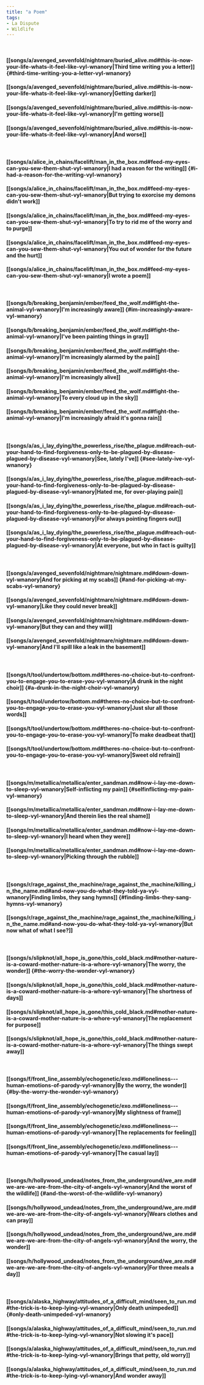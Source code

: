 ```yaml
---
title: "a Poem"
tags:
- La Dispute
- Wildlife
---
```

&nbsp;
#### [[songs/a/avenged_sevenfold/nightmare/buried_alive.md#this-is-now-your-life-whats-it-feel-like-vyl-wnanory|Third time writing you a letter]] {#third-time-writing-you-a-letter-vyl-wnanory}
#### [[songs/a/avenged_sevenfold/nightmare/buried_alive.md#this-is-now-your-life-whats-it-feel-like-vyl-wnanory|Getting darker]]
#### [[songs/a/avenged_sevenfold/nightmare/buried_alive.md#this-is-now-your-life-whats-it-feel-like-vyl-wnanory|I'm getting worse]]
#### [[songs/a/avenged_sevenfold/nightmare/buried_alive.md#this-is-now-your-life-whats-it-feel-like-vyl-wnanory|And worse]]
&nbsp;
#### [[songs/a/alice_in_chains/facelift/man_in_the_box.md#feed-my-eyes-can-you-sew-them-shut-vyl-wnanory|I had a reason for the writing]] {#i-had-a-reason-for-the-writing-vyl-wnanory}
#### [[songs/a/alice_in_chains/facelift/man_in_the_box.md#feed-my-eyes-can-you-sew-them-shut-vyl-wnanory|But trying to exorcise my demons didn't work]]
#### [[songs/a/alice_in_chains/facelift/man_in_the_box.md#feed-my-eyes-can-you-sew-them-shut-vyl-wnanory|To try to rid me of the worry and to purge]]
#### [[songs/a/alice_in_chains/facelift/man_in_the_box.md#feed-my-eyes-can-you-sew-them-shut-vyl-wnanory|You out of wonder for the future and the hurt]]
#### [[songs/a/alice_in_chains/facelift/man_in_the_box.md#feed-my-eyes-can-you-sew-them-shut-vyl-wnanory|I wrote a poem]]
&nbsp;
#### [[songs/b/breaking_benjamin/ember/feed_the_wolf.md#fight-the-animal-vyl-wnanory|I'm increasingly aware]] {#im-increasingly-aware-vyl-wnanory}
#### [[songs/b/breaking_benjamin/ember/feed_the_wolf.md#fight-the-animal-vyl-wnanory|I've been painting things in gray]]
#### [[songs/b/breaking_benjamin/ember/feed_the_wolf.md#fight-the-animal-vyl-wnanory|I'm increasingly alarmed by the pain]]
#### [[songs/b/breaking_benjamin/ember/feed_the_wolf.md#fight-the-animal-vyl-wnanory|I'm increasingly alive]]
#### [[songs/b/breaking_benjamin/ember/feed_the_wolf.md#fight-the-animal-vyl-wnanory|To every cloud up in the sky]]
#### [[songs/b/breaking_benjamin/ember/feed_the_wolf.md#fight-the-animal-vyl-wnanory|I'm increasingly afraid it's gonna rain]]
&nbsp;
#### [[songs/a/as_i_lay_dying/the_powerless_rise/the_plague.md#reach-out-your-hand-to-find-forgiveness-only-to-be-plagued-by-disease-plagued-by-disease-vyl-wnanory|See, lately I've]] {#see-lately-ive-vyl-wnanory}
#### [[songs/a/as_i_lay_dying/the_powerless_rise/the_plague.md#reach-out-your-hand-to-find-forgiveness-only-to-be-plagued-by-disease-plagued-by-disease-vyl-wnanory|Hated me, for over-playing pain]]
#### [[songs/a/as_i_lay_dying/the_powerless_rise/the_plague.md#reach-out-your-hand-to-find-forgiveness-only-to-be-plagued-by-disease-plagued-by-disease-vyl-wnanory|For always pointing fingers out]]
#### [[songs/a/as_i_lay_dying/the_powerless_rise/the_plague.md#reach-out-your-hand-to-find-forgiveness-only-to-be-plagued-by-disease-plagued-by-disease-vyl-wnanory|At everyone, but who in fact is guilty]]
&nbsp;
#### [[songs/a/avenged_sevenfold/nightmare/nightmare.md#down-down-vyl-wnanory|And for picking at my scabs]] {#and-for-picking-at-my-scabs-vyl-wnanory}
#### [[songs/a/avenged_sevenfold/nightmare/nightmare.md#down-down-vyl-wnanory|Like they could never break]]
#### [[songs/a/avenged_sevenfold/nightmare/nightmare.md#down-down-vyl-wnanory|But they can and they will]]
#### [[songs/a/avenged_sevenfold/nightmare/nightmare.md#down-down-vyl-wnanory|And I'll spill like a leak in the basement]]
&nbsp;
#### [[songs/t/tool/undertow/bottom.md#theres-no-choice-but-to-confront-you-to-engage-you-to-erase-you-vyl-wnanory|A drunk in the night choir]] {#a-drunk-in-the-night-choir-vyl-wnanory}
#### [[songs/t/tool/undertow/bottom.md#theres-no-choice-but-to-confront-you-to-engage-you-to-erase-you-vyl-wnanory|Just slur all those words]]
#### [[songs/t/tool/undertow/bottom.md#theres-no-choice-but-to-confront-you-to-engage-you-to-erase-you-vyl-wnanory|To make deadbeat that]]
#### [[songs/t/tool/undertow/bottom.md#theres-no-choice-but-to-confront-you-to-engage-you-to-erase-you-vyl-wnanory|Sweet old refrain]]
&nbsp;
#### [[songs/m/metallica/metallica/enter_sandman.md#now-i-lay-me-down-to-sleep-vyl-wnanory|Self-inflicting my pain]] {#selfinflicting-my-pain-vyl-wnanory}
#### [[songs/m/metallica/metallica/enter_sandman.md#now-i-lay-me-down-to-sleep-vyl-wnanory|And therein lies the real shame]]
#### [[songs/m/metallica/metallica/enter_sandman.md#now-i-lay-me-down-to-sleep-vyl-wnanory|I heard when they were]]
#### [[songs/m/metallica/metallica/enter_sandman.md#now-i-lay-me-down-to-sleep-vyl-wnanory|Picking through the rubble]]
&nbsp;
#### [[songs/r/rage_against_the_machine/rage_against_the_machine/killing_in_the_name.md#and-now-you-do-what-they-told-ya-vyl-wnanory|Finding limbs, they sang hymns]] {#finding-limbs-they-sang-hymns-vyl-wnanory}
#### [[songs/r/rage_against_the_machine/rage_against_the_machine/killing_in_the_name.md#and-now-you-do-what-they-told-ya-vyl-wnanory|But now what of what I see?]]
&nbsp;
#### [[songs/s/slipknot/all_hope_is_gone/this_cold_black.md#mother-nature-is-a-coward-mother-nature-is-a-whore-vyl-wnanory|The worry, the wonder]] {#the-worry-the-wonder-vyl-wnanory}
#### [[songs/s/slipknot/all_hope_is_gone/this_cold_black.md#mother-nature-is-a-coward-mother-nature-is-a-whore-vyl-wnanory|The shortness of days]]
#### [[songs/s/slipknot/all_hope_is_gone/this_cold_black.md#mother-nature-is-a-coward-mother-nature-is-a-whore-vyl-wnanory|The replacement for purpose]]
#### [[songs/s/slipknot/all_hope_is_gone/this_cold_black.md#mother-nature-is-a-coward-mother-nature-is-a-whore-vyl-wnanory|The things swept away]]
&nbsp;
#### [[songs/f/front_line_assembly/echogenetic/exo.md#loneliness---human-emotions-of-parody-vyl-wnanory|By the worry, the wonder]] {#by-the-worry-the-wonder-vyl-wnanory}
#### [[songs/f/front_line_assembly/echogenetic/exo.md#loneliness---human-emotions-of-parody-vyl-wnanory|My slightness of frame]]
#### [[songs/f/front_line_assembly/echogenetic/exo.md#loneliness---human-emotions-of-parody-vyl-wnanory|The replacements for feeling]]
#### [[songs/f/front_line_assembly/echogenetic/exo.md#loneliness---human-emotions-of-parody-vyl-wnanory|The casual lay]]
&nbsp;
#### [[songs/h/hollywood_undead/notes_from_the_underground/we_are.md#we-are-we-are-from-the-city-of-angels-vyl-wnanory|And the worst of the wildlife]] {#and-the-worst-of-the-wildlife-vyl-wnanory}
#### [[songs/h/hollywood_undead/notes_from_the_underground/we_are.md#we-are-we-are-from-the-city-of-angels-vyl-wnanory|Wears clothes and can pray]]
#### [[songs/h/hollywood_undead/notes_from_the_underground/we_are.md#we-are-we-are-from-the-city-of-angels-vyl-wnanory|And the worry, the wonder]]
#### [[songs/h/hollywood_undead/notes_from_the_underground/we_are.md#we-are-we-are-from-the-city-of-angels-vyl-wnanory|For three meals a day]]
&nbsp;
#### [[songs/a/alaska_highway/attitudes_of_a_difficult_mind/seen_to_run.md#the-trick-is-to-keep-lying-vyl-wnanory|Only death unimpeded]] {#only-death-unimpeded-vyl-wnanory}
#### [[songs/a/alaska_highway/attitudes_of_a_difficult_mind/seen_to_run.md#the-trick-is-to-keep-lying-vyl-wnanory|Not slowing it's pace]]
#### [[songs/a/alaska_highway/attitudes_of_a_difficult_mind/seen_to_run.md#the-trick-is-to-keep-lying-vyl-wnanory|Brings that petty, old worry]]
#### [[songs/a/alaska_highway/attitudes_of_a_difficult_mind/seen_to_run.md#the-trick-is-to-keep-lying-vyl-wnanory|And wonder away]]
